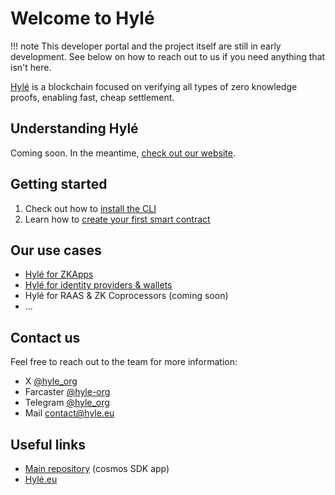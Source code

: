 # Welcome to Hylé

!!! note
    This developer portal and the project itself are still in early development. See below on how to reach out to us if you need anything that isn't here.

[Hylé](https://www.hyle.eu/) is a blockchain focused on verifying all types of zero knowledge proofs, enabling fast, cheap settlement.

## Understanding Hylé

Coming soon. In the meantime, [check out our website](https://hyle.eu).

## Getting started

1. Check out how to [install the CLI](getting-started/hyled-install-instructions.md)
2. Learn how to [create your first smart contract](getting-started/your-first-smart-contract.md)

## Our use cases
- [Hylé for ZKApps](use-cases/for-zk-apps.md) 
- [Hylé for identity providers & wallets](use-cases/for-identity-providers.md)
- Hylé for RAAS & ZK Coprocessors (coming soon)
- ...

## Contact us
Feel free to reach out to the team for more information:  
- X [@hyle_org](http://twitter.com/hyle_org)
- Farcaster [@hyle-org](https://warpcast.com/hyle-org)
- Telegram [@hyle_org](https://t.me/hyle_org)
- Mail [contact@hyle.eu](mailto:contact@hyle.eu)

## Useful links
- [Main repository](http://github.com/hyle-org/hyle) (cosmos SDK app)
- [Hylé.eu](https://hyle.eu)
